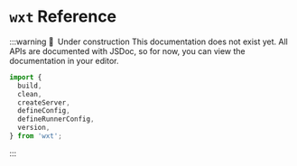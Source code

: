 # `wxt` Reference

:::warning 🚧&ensp;Under construction
This documentation does not exist yet. All APIs are documented with JSDoc, so for now, you can view the documentation in your editor.

```ts
import {
  build,
  clean,
  createServer,
  defineConfig,
  defineRunnerConfig,
  version,
} from 'wxt';
```

:::

